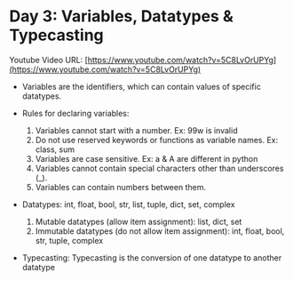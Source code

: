 # Day 3: Variables, Datatypes & Typecasting

Youtube Video URL: [https://www.youtube.com/watch?v=5C8LvOrUPYg](https://www.youtube.com/watch?v=5C8LvOrUPYg)

- Variables are the identifiers, which can contain values of specific datatypes.

- Rules for declaring variables:
    1. Variables cannot start with a number. Ex: 99w is invalid
    2. Do not use reserved keywords or functions as variable names. Ex: class, sum
    3. Variables are case sensitive. Ex: a & A are different in python
    4. Variables cannot contain special characters other than underscores (_).
    5. Variables can contain numbers between them.

- Datatypes: int, float, bool, str, list, tuple, dict, set, complex
    1. Mutable datatypes (allow item assignment): list, dict, set
    2. Immutable datatypes (do not allow item assignment): int, float, bool, str, tuple, complex

- Typecasting: Typecasting is the conversion of one datatype to another datatype

